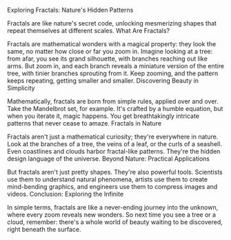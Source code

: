 Exploring Fractals: Nature's Hidden Patterns

Fractals are like nature's secret code, unlocking mesmerizing shapes that repeat themselves at different scales.
What Are Fractals?

Fractals are mathematical wonders with a magical property: they look the same, no matter how close or far you zoom in. Imagine looking at a tree: from afar, you see its grand silhouette, with branches reaching out like arms. But zoom in, and each branch reveals a miniature version of the entire tree, with tinier branches sprouting from it. Keep zooming, and the pattern keeps repeating, getting smaller and smaller.
Discovering Beauty in Simplicity

Mathematically, fractals are born from simple rules, applied over and over. Take the Mandelbrot set, for example. It's crafted by a humble equation, but when you iterate it, magic happens. You get breathtakingly intricate patterns that never cease to amaze.
Fractals in Nature

Fractals aren't just a mathematical curiosity; they're everywhere in nature. Look at the branches of a tree, the veins of a leaf, or the curls of a seashell. Even coastlines and clouds harbor fractal-like patterns. They're the hidden design language of the universe.
Beyond Nature: Practical Applications

But fractals aren't just pretty shapes. They're also powerful tools. Scientists use them to understand natural phenomena, artists use them to create mind-bending graphics, and engineers use them to compress images and videos.
Conclusion: Exploring the Infinite

In simple terms, fractals are like a never-ending journey into the unknown, where every zoom reveals new wonders. So next time you see a tree or a cloud, remember: there's a whole world of beauty waiting to be discovered, right beneath the surface.
